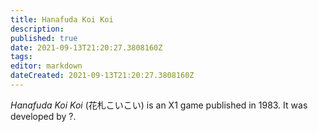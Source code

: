```yaml
---
title: Hanafuda Koi Koi
description: 
published: true
date: 2021-09-13T21:20:27.3808160Z 
tags: 
editor: markdown
dateCreated: 2021-09-13T21:20:27.3808160Z
---
```

_Hanafuda Koi Koi_ (<span lang='ja'>花札こいこい</span>) is an X1 game published in 1983.
It was developed by ?.
